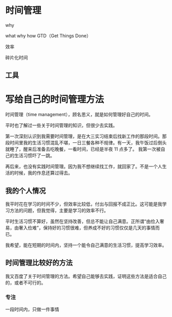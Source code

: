 # 时间管理



why

what why how
GTD（Get Things Done）

效率

碎片化时间

## 工具















# 写给自己的时间管理方法

时间管理（time management），顾名思义，就是如何管理好自己的时间。

平时也了解过一些关于时间管理的知识，但很少去实践。

第一次深刻认识到我需要时间管理，是在大三实习结束后找新工作的那段时间。那段时间里我的生活习惯混乱不堪，一日三餐各种不规律。有一天，我午饭过后倒头就睡了，醒来后准备去吃晚餐，一看时间，已经是半夜 11 点多了。
我第一次被自己的生活习惯吓了一跳。

再后来，也没有实践时间管理。因为我不想继续找工作，就回家了。不是一个人生活的时候，我的作息还算过得去。

## 我的个人情况

我平时花在学习的时间不少，但效率比较低，付出与回报不成正比。这可能是我学习方法的问题，但我觉得，主要是学习的效率不行。

平时生活习惯不算好，虽然在坚持改善，但总不能让自己满意。正所谓“由俭入奢易，由奢入俭难”，保持好的习惯很难，但养成不好的习惯仅仅是几天的事情而已。

我希望，能在短期的时间内，坚持一个能令自己满意的生活习惯，提高学习效率。

## 时间管理比较好的方法

我又百度了关于时间管理的方法。希望自己能够去实践，证明这些方法是适合自己的，或者不可行的。

### 专注

一段时间内，只做一件事情

